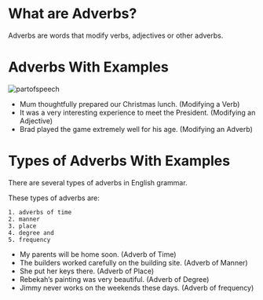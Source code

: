 # What are Adverbs?

Adverbs are words that modify verbs, adjectives or other adverbs.



# Adverbs With Examples

![partofspeech](http://localhost:8080/images/adverb.jpg)

- Mum thoughtfully prepared our Christmas lunch. (Modifying a Verb)
- It was a very interesting experience to meet the President. (Modifying an Adjective)
- Brad played the game extremely well for his age. (Modifying an Adverb)


# Types of Adverbs With Examples

There are several types of adverbs in English grammar.

These types of adverbs are:

    1. adverbs of time
    2. manner
    3. place
    4. degree and
    5. frequency


- My parents will be home soon. (Adverb of Time)
- The builders worked carefully on the building site. (Adverb of Manner)
- She put her keys there. (Adverb of Place)
- Rebekah’s painting was very beautiful. (Adverb of Degree)
- Jimmy never works on the weekends these days. (Adverb of frequency)
